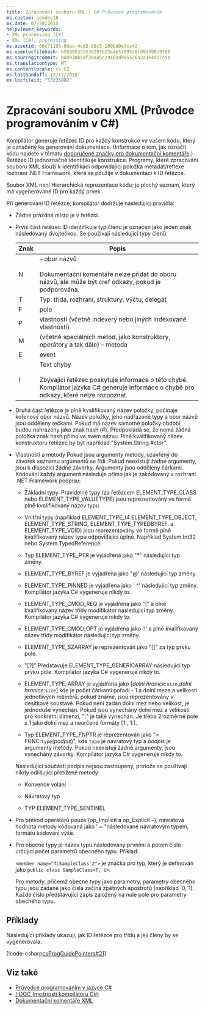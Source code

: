 ```yaml
---
title: Zpracování souboru XML - C# Průvodce programováním
ms.custom: seodec18
ms.date: 07/20/2015
helpviewer_keywords:
- XML processing [C#]
- XML [C#], processing
ms.assetid: 60c71193-9dac-4cd3-98c5-100bd0edcc42
ms.openlocfilehash: b5699535553629fb22e4e5789538fd9d598c9f88
ms.sourcegitcommit: bdd930b5df20a45c29483d905526a2a3e4d17c5b
ms.translationtype: MT
ms.contentlocale: cs-CZ
ms.lasthandoff: 12/11/2018
ms.locfileid: "53235082"
---
```

# <a name="processing-the-xml-file-c-programming-guide"></a>Zpracování souboru XML (Průvodce programováním v C#)
Kompilátor generuje řetězec ID pro každý konstrukce ve vašem kódu, který je označený ke generování dokumentace. (Informace o tom, jak označit kódu najdete v tématu [doporučené značky pro dokumentační komentáře](../../../csharp/programming-guide/xmldoc/recommended-tags-for-documentation-comments.md).) Řetězec ID jednoznačně identifikuje konstrukce. Programy, které zpracování souboru XML slouží k identifikaci odpovídající položka metadat/reflexe rozhraní .NET Framework, která se použije v dokumentaci k ID řetězce.  
  
 Soubor XML není Hierarchická reprezentace kódu; je plochý seznam, který má vygenerované ID pro každý prvek.  
  
 Při generování ID řetězce, kompilátor dodržuje následující pravidla:  
  
-   Žádné prázdné místo je v řetězci.  
  
-   První část řetězec ID identifikuje typ členu je označen jako jeden znak následovaný dvojtečkou. Se používají následující typy členů:  
  
    |Znak|Popis|  
    |---------------|-----------------|  
    |N|– obor názvů<br /><br /> Dokumentační komentáře nelze přidat do oboru názvů, ale může být cref odkazy, pokud je podporována.|  
    |T|Typ: třída, rozhraní, struktury, výčtu, delegát|  
    |F|pole|  
    |P|vlastnosti (včetně indexery nebo jiných indexované vlastnosti)|  
    |M|(včetně speciálních metod, jako konstruktory, operátory a tak dále) – metoda|  
    |E|event|  
    |!|Text chyby<br /><br /> Zbývající řetězec poskytuje informace o této chybě. Kompilátor jazyka C# generuje informace o chybě pro odkazy, které nelze rozpoznat.|  
  
-   Druhá část řetězce je plně kvalifikovaný název položky, počínaje kořenový obor názvů. Název položky, jeho nadřazené typy a obor názvů jsou odděleny tečkami. Pokud má název samotné položky období, budou nahrazeny jako znak hash (#). Předpokládá se, že nemá žádná položka znak hash přímo ve svém názvu. Plně kvalifikovaný název konstruktoru řetězec by být například "System.String.#ctor".  
  
-   Vlastnosti a metody Pokud jsou argumenty metody, uzavřený do závorek seznamu argumentů se řídí. Pokud neexistují žádné argumenty, jsou k dispozici žádné závorky. Argumenty jsou odděleny čárkami. Kódování každý argument následuje přímo jak je zakódovaný v rozhraní .NET Framework podpisu:  
  
    -   Základní typy. Pravidelné typy (za řetězcem ELEMENT_TYPE_CLASS nebo ELEMENT_TYPE_VALUETYPE) jsou reprezentovány ve formě plně kvalifikovaný název typu.  
  
    -   Vnitřní typy (například ELEMENT_TYPE_I4 ELEMENT_TYPE_OBJECT, ELEMENT_TYPE_STRING, ELEMENT_TYPE_TYPEDBYREF. a ELEMENT_TYPE_VOID) jsou reprezentovány ve formě plně kvalifikovaný název typu odpovídající úplné. Například System.Int32 nebo System.TypedReference.  
  
    -   Typ ELEMENT_TYPE_PTR je vyjádřena jako "\*" následující typ změny.  
  
    -   ELEMENT_TYPE_BYREF je vyjádřena jako "\@' následující typ změny.  
  
    -   ELEMENT_TYPE_PINNED je vyjádřena jako ' ^' následující typ změny. Kompilátor jazyka C# vygeneruje nikdy to.  
  
    -   ELEMENT_TYPE_CMOD_REQ je vyjádřena jako "&#124;" a plně kvalifikovaný název třídy modifikátor následující typ změny. Kompilátor jazyka C# vygeneruje nikdy to.  
  
    -   ELEMENT_TYPE_CMOD_OPT je vyjádřena jako '!' a plně kvalifikovaný název třídy modifikátor následující typ změny.  
  
    -   ELEMENT_TYPE_SZARRAY je reprezentován jako "[]" za typ prvku pole.  
  
    -   "[?]" Představuje ELEMENT_TYPE_GENERICARRAY následující typ prvku pole. Kompilátor jazyka C# vygeneruje nikdy to.  
  
    -   ELEMENT_TYPE_ARRAY je vyjádřena jako [*dolní hranice*:`size`,*dolní hranice*:`size`] kde je počet čárkami pořadí - 1 a dolní meze a velikosti jednotlivých rozměrů, pokud známé, jsou reprezentovány v desítkové soustavě. Pokud není zadán dolní mez nebo velikost, je jednoduše vynechán. Pokud jsou vynechány dolní mez a velikosti pro konkrétní dimenzi, ":" je také vynechán. Je třeba 2rozměrné pole s 1 jako dolní mez a neurčené formáty [1:, 1:].  
  
    -   Typ ELEMENT_TYPE_FNPTR je reprezentován jako "= FUNC:`type`(*podpis*)", kde `type` je návratový typ a *podpis* je argumenty metody. Pokud neexistují žádné argumenty, jsou vynechány závorky. Kompilátor jazyka C# vygeneruje nikdy to.  
  
     Následující součásti podpis nejsou zastoupeny, protože se používají nikdy odlišující přetížené metody:  
  
    -   Konvence volání  
  
    -   Návratový typ  
  
    -   TYP ELEMENT_TYPE_SENTINEL  
  
-   Pro převod operátorů pouze (op_Implicit a op_Explicit –), návratová hodnota metody kódovaná jako ' ~ "následované návratovým typem, formátu kódování výše.  
  
-   Pro obecné typy je název typu následovaný prvními a potom číslo určující počet parametrů obecného typu. Příklad:
  
     ``<member name="T:SampleClass`2">`` je značka pro typ, který je definován jako `public class SampleClass<T, U>`.  
  
     Pro metody, přičemž obecné typy jako parametry, parametry obecného typu jsou zadané jako čísla začíná zpětných apostrofů (například \`0,\`1). Každé číslo představující zápis založený na nule pole pro parametry obecného typu.  
  
## <a name="examples"></a>Příklady  
 Následující příklady ukazují, jak ID řetězce pro třídu a její členy by se vygenerovala:  
  
 [!code-csharp[csProgGuidePointers#21](../../../csharp/programming-guide/unsafe-code-pointers/codesnippet/CSharp/processing-the-xml-file_1.cs)]  
  
## <a name="see-also"></a>Viz také

- [Průvodce programováním v jazyce C#](../../../csharp/programming-guide/index.md)  
- [/ DOC (možnosti kompilátoru C#)](../../../csharp/language-reference/compiler-options/doc-compiler-option.md)  
- [Dokumentační komentáře XML](../../../csharp/programming-guide/xmldoc/xml-documentation-comments.md)
